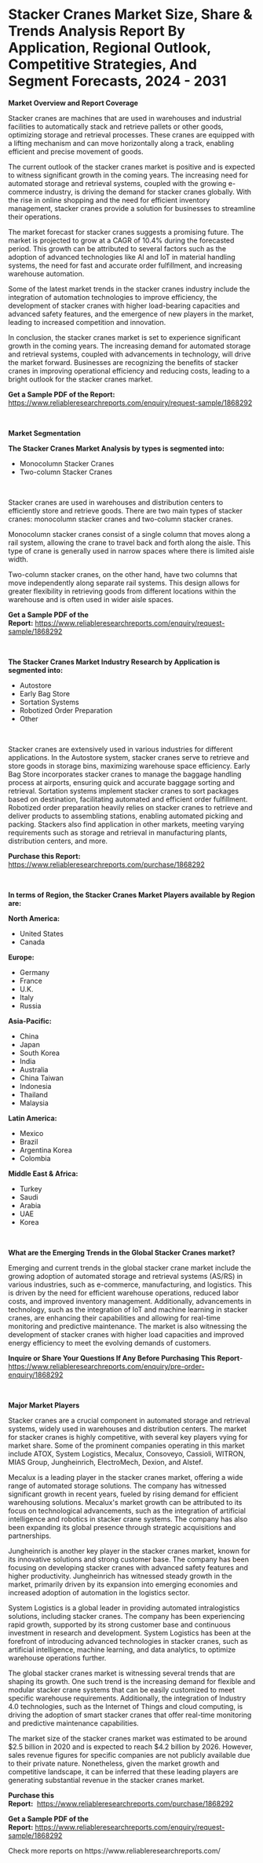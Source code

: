 <p><h1>Stacker Cranes Market Size, Share & Trends Analysis Report By Application, Regional Outlook, Competitive Strategies, And Segment Forecasts, 2024 - 2031</h1></p><p><strong>Market Overview and Report Coverage</strong></p>
<p><p>Stacker cranes are machines that are used in warehouses and industrial facilities to automatically stack and retrieve pallets or other goods, optimizing storage and retrieval processes. These cranes are equipped with a lifting mechanism and can move horizontally along a track, enabling efficient and precise movement of goods.</p><p>The current outlook of the stacker cranes market is positive and is expected to witness significant growth in the coming years. The increasing need for automated storage and retrieval systems, coupled with the growing e-commerce industry, is driving the demand for stacker cranes globally. With the rise in online shopping and the need for efficient inventory management, stacker cranes provide a solution for businesses to streamline their operations.</p><p>The market forecast for stacker cranes suggests a promising future. The market is projected to grow at a CAGR of 10.4% during the forecasted period. This growth can be attributed to several factors such as the adoption of advanced technologies like AI and IoT in material handling systems, the need for fast and accurate order fulfillment, and increasing warehouse automation.</p><p>Some of the latest market trends in the stacker cranes industry include the integration of automation technologies to improve efficiency, the development of stacker cranes with higher load-bearing capacities and advanced safety features, and the emergence of new players in the market, leading to increased competition and innovation.</p><p>In conclusion, the stacker cranes market is set to experience significant growth in the coming years. The increasing demand for automated storage and retrieval systems, coupled with advancements in technology, will drive the market forward. Businesses are recognizing the benefits of stacker cranes in improving operational efficiency and reducing costs, leading to a bright outlook for the stacker cranes market.</p></p>
<p><strong>Get a Sample PDF of the Report:</strong> <a href="https://www.reliableresearchreports.com/enquiry/request-sample/1868292">https://www.reliableresearchreports.com/enquiry/request-sample/1868292</a></p>
<p>&nbsp;</p>
<p><strong>Market Segmentation</strong></p>
<p><strong>The Stacker Cranes Market Analysis by types is segmented into:</strong></p>
<p><ul><li>Monocolumn Stacker Cranes</li><li>Two-column Stacker Cranes</li></ul></p>
<p>&nbsp;</p>
<p><p>Stacker cranes are used in warehouses and distribution centers to efficiently store and retrieve goods. There are two main types of stacker cranes: monocolumn stacker cranes and two-column stacker cranes. </p><p>Monocolumn stacker cranes consist of a single column that moves along a rail system, allowing the crane to travel back and forth along the aisle. This type of crane is generally used in narrow spaces where there is limited aisle width.</p><p>Two-column stacker cranes, on the other hand, have two columns that move independently along separate rail systems. This design allows for greater flexibility in retrieving goods from different locations within the warehouse and is often used in wider aisle spaces.</p></p>
<p><strong>Get a Sample PDF of the Report:</strong>&nbsp;<a href="https://www.reliableresearchreports.com/enquiry/request-sample/1868292">https://www.reliableresearchreports.com/enquiry/request-sample/1868292</a></p>
<p>&nbsp;</p>
<p><strong>The Stacker Cranes Market Industry Research by Application is segmented into:</strong></p>
<p><ul><li>Autostore</li><li>Early Bag Store</li><li>Sortation Systems</li><li>Robotized Order Preparation</li><li>Other</li></ul></p>
<p>&nbsp;</p>
<p><p>Stacker cranes are extensively used in various industries for different applications. In the Autostore system, stacker cranes serve to retrieve and store goods in storage bins, maximizing warehouse space efficiency. Early Bag Store incorporates stacker cranes to manage the baggage handling process at airports, ensuring quick and accurate baggage sorting and retrieval. Sortation systems implement stacker cranes to sort packages based on destination, facilitating automated and efficient order fulfillment. Robotized order preparation heavily relies on stacker cranes to retrieve and deliver products to assembling stations, enabling automated picking and packing. Stackers also find application in other markets, meeting varying requirements such as storage and retrieval in manufacturing plants, distribution centers, and more.</p></p>
<p><strong>Purchase this Report:</strong>&nbsp; <a href="https://www.reliableresearchreports.com/purchase/1868292">https://www.reliableresearchreports.com/purchase/1868292</a></p>
<p>&nbsp;</p>
<p><strong>In terms of Region, the Stacker Cranes Market Players available by Region are:</strong></p>
<p>
    <p> <strong> North America: </strong>
        <ul>
            <li>United States</li>
            <li>Canada</li>
        </ul>
        </p> 
    <p> <strong> Europe: </strong>
        <ul>
            <li>Germany</li>
            <li>France</li>
            <li>U.K.</li>
            <li>Italy</li>
            <li>Russia</li>
        </ul>
        </p> 
    <p> <strong> Asia-Pacific: </strong>
        <ul>
            <li>China</li>
            <li>Japan</li>
            <li>South Korea</li>
            <li>India</li>
            <li>Australia</li>
            <li>China Taiwan</li>
            <li>Indonesia</li>
            <li>Thailand</li>
            <li>Malaysia</li>
        </ul>
        </p> 
    <p> <strong> Latin America: </strong>
        <ul>
            <li>Mexico</li>
            <li>Brazil</li>
            <li>Argentina Korea</li>
            <li>Colombia</li>
        </ul>
        </p> 
    <p> <strong> Middle East & Africa: </strong>
        <ul>
            <li>Turkey</li>
            <li>Saudi</li>
            <li>Arabia</li>
            <li>UAE</li>
            <li>Korea</li>
        </ul>
    </p>
    </p>
<p>&nbsp;</p>
<p><strong>What are the Emerging Trends in the Global Stacker Cranes market?</strong></p>
<p><p>Emerging and current trends in the global stacker crane market include the growing adoption of automated storage and retrieval systems (AS/RS) in various industries, such as e-commerce, manufacturing, and logistics. This is driven by the need for efficient warehouse operations, reduced labor costs, and improved inventory management. Additionally, advancements in technology, such as the integration of IoT and machine learning in stacker cranes, are enhancing their capabilities and allowing for real-time monitoring and predictive maintenance. The market is also witnessing the development of stacker cranes with higher load capacities and improved energy efficiency to meet the evolving demands of customers.</p></p>
<p><strong>Inquire or Share Your Questions If Any Before Purchasing This Report</strong>- <a href="https://www.reliableresearchreports.com/enquiry/pre-order-enquiry/1868292">https://www.reliableresearchreports.com/enquiry/pre-order-enquiry/1868292</a></p>
<p>&nbsp;</p>
<p><strong>Major Market Players</strong></p>
<p><p>Stacker cranes are a crucial component in automated storage and retrieval systems, widely used in warehouses and distribution centers. The market for stacker cranes is highly competitive, with several key players vying for market share. Some of the prominent companies operating in this market include ATOX, System Logistics, Mecalux, Consoveyo, Cassioli, WITRON, MIAS Group, Jungheinrich, ElectroMech, Dexion, and Alstef.</p><p>Mecalux is a leading player in the stacker cranes market, offering a wide range of automated storage solutions. The company has witnessed significant growth in recent years, fueled by rising demand for efficient warehousing solutions. Mecalux's market growth can be attributed to its focus on technological advancements, such as the integration of artificial intelligence and robotics in stacker crane systems. The company has also been expanding its global presence through strategic acquisitions and partnerships.</p><p>Jungheinrich is another key player in the stacker cranes market, known for its innovative solutions and strong customer base. The company has been focusing on developing stacker cranes with advanced safety features and higher productivity. Jungheinrich has witnessed steady growth in the market, primarily driven by its expansion into emerging economies and increased adoption of automation in the logistics sector.</p><p>System Logistics is a global leader in providing automated intralogistics solutions, including stacker cranes. The company has been experiencing rapid growth, supported by its strong customer base and continuous investment in research and development. System Logistics has been at the forefront of introducing advanced technologies in stacker cranes, such as artificial intelligence, machine learning, and data analytics, to optimize warehouse operations further.</p><p>The global stacker cranes market is witnessing several trends that are shaping its growth. One such trend is the increasing demand for flexible and modular stacker crane systems that can be easily customized to meet specific warehouse requirements. Additionally, the integration of Industry 4.0 technologies, such as the Internet of Things and cloud computing, is driving the adoption of smart stacker cranes that offer real-time monitoring and predictive maintenance capabilities.</p><p>The market size of the stacker cranes market was estimated to be around $2.5 billion in 2020 and is expected to reach $4.2 billion by 2026. However, sales revenue figures for specific companies are not publicly available due to their private nature. Nonetheless, given the market growth and competitive landscape, it can be inferred that these leading players are generating substantial revenue in the stacker cranes market.</p></p>
<p><strong>Purchase this Report:</strong>&nbsp;&nbsp;<a href="https://www.reliableresearchreports.com/purchase/1868292">https://www.reliableresearchreports.com/purchase/1868292</a></p>
<p></p>
<p><strong>Get a Sample PDF of the Report:</strong>&nbsp;<a href="https://www.reliableresearchreports.com/enquiry/request-sample/1868292">https://www.reliableresearchreports.com/enquiry/request-sample/1868292</a></p>
<p>Check more reports on https://www.reliableresearchreports.com/</p>